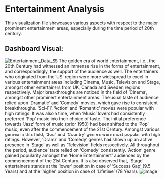 # Entertainment Analysis
This visualization file showcases various aspects with respect to the major prominent entertainment areas, especially during the time period of 20th century. 
## Dashboard Visual:
![Entertainment_Data_SS](https://github.com/binnithomas/Entertainment_Analysis/assets/124578312/1c32bc18-657c-4419-a245-d39591954611)
The golden era of world entertainment, i.e., the 20th Century had witnessed an immense rise in the forms of entertainment, and correspondingly, the support of the audience as well. The entertainers who originated from the ‘US’ region were more widespread to excel in various entertainment areas including Cinema, Music, Television and Stage, amongst other entertainers from UK, Canada and Sweden regions respectively. Major breakthroughs are noticed in the field of ‘Cinema’, amongst other prominent entertainment areas. The usual taste of audience relied upon ‘Dramatic’ and ‘Comedy’ movies, which gave rise to consistent breakthroughs. ‘Sci-Fi’, ‘Action’ and ‘Romantic’ movies were popular with high ratings. It was also a time, when ‘Music’ lovers had consistently preferred ‘Pop’ music into their choice of taste. The initial preference towards ‘Jazz’ form of music (prior 1950) had been shifted to the ‘Pop’ music, even after the commencement of the 21st Century. Amongst various genres in this field, ‘Soul’ and ‘Country’ genres were most popular with high ratings. However, ‘Drama’ and ‘Comedy’ genres had shown up an active presence in ‘Stage’ as well as ‘Television’ fields respectively. All throughout the period, audience’ taste relied on ‘Comedy’ consistently. ‘Action’ genre gained popularity amongst the ‘Home Entertainment’ audiences by the commencement of the 21st Century. It is also observed that, ‘Stage’ entertainers stands at the ‘lower’ position in case of ‘Success Gap’ (9.5 Years) and at the ‘higher’ position in case of ‘Lifetime’ (78 Years). 
![image](https://github.com/binnithomas/Entertainment_Analysis/assets/124578312/99cdab8c-1231-46ff-a19c-6e626a21e9bc)

